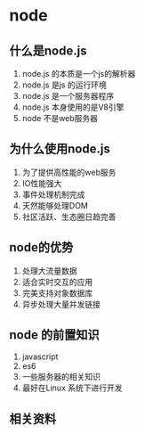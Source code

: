 # node

## 什么是node.js

  1. node.js 的本质是一个js的解析器
  2. node.js 是js 的运行环境
  3. node.js 是一个服务器程序
  4. node.js 本身使用的是V8引擎
  5. node 不是web服务器

## 为什么使用node.js

  1. 为了提供高性能的web服务
  2. IO性能强大
  3. 事件处理机制完成
  4. 天然能够处理DOM
  5. 社区活跃、生态圈日趋完善

## node的优势

  1. 处理大流量数据
  2. 适合实时交互的应用
  3. 完美支持对象数据库
  4. 异步处理大量并发链接

## node 的前置知识

  1. javascript
  2. es6
  3. 一些服务器的相关知识
  4. 最好在Linux 系统下进行开发

## 相关资料
